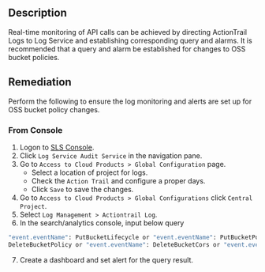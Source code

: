 ## Description

Real-time monitoring of API calls can be achieved by directing ActionTrail Logs to Log Service and establishing corresponding query and alarms. It is recommended that a query and alarm be established for changes to OSS bucket policies.

## Remediation

Perform the following to ensure the log monitoring and alerts are set up for OSS bucket policy changes.

### From Console

1. Logon to [SLS Console](https://sls.console.aliyun.com/).
2. Click `Log Service Audit Service` in the navigation pane.
3. Go to `Access to Cloud Products > Global Configuration` page.
   - Select a location of project for logs.
   - Check the `Action Trail` and configure a proper days.
   - Click `Save` to save the changes.
4. Go to `Access to Cloud Products > Global Configurations` click `Central Project`.
5. Select `Log Management > Actiontrail Log`.
6. In the search/analytics console, input below query

```bash
"event.eventName": PutBucketLifecycle or "event.eventName": PutBucketPolicy or "event.eventName": PutBucketCors or "event.eventName": PutBucketEncryption or "event.eventName": PutBucketReplication or "event.eventName":
DeleteBucketPolicy or "event.eventName": DeleteBucketCors or "event.eventName": DeleteBucketLifecycle or "event.eventName": DeleteBucketEncryption or "event.eventName": DeleteBucketReplication) | select bucket, count(1) as cnt
```

7. Create a dashboard and set alert for the query result.